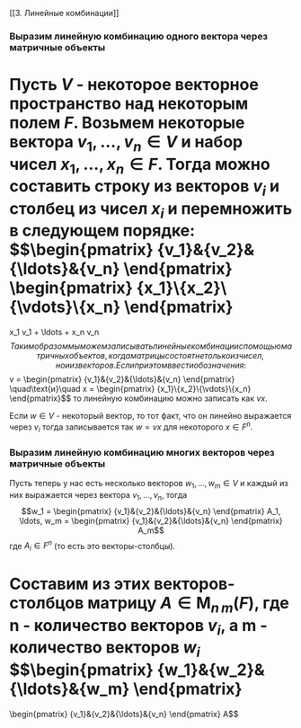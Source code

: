[[3. Линейные комбинации]]
### Выразим линейную комбинацию одного вектора через матричные объекты
Пусть $V$ - некоторое векторное пространство над некоторым полем $F$.
Возьмем некоторые вектора $v_1,\ldots, v_n\in V$ и набор чисел $x_1,\ldots,x_n\in F$.
Тогда можно составить строку из векторов $v_i$ и столбец из чисел $x_i$ и перемножить в следующем порядке:
$$\begin{pmatrix}
{v_1}&{v_2}&{\ldots}&{v_n}
\end{pmatrix}
\begin{pmatrix}
{x_1}\\{x_2}\\{\vdots}\\{x_n}
\end{pmatrix}
=
x_1 v_1 + \ldots + x_n v_n
$$
Таким образом мы можем записывать линейные комбинации с помощью матричных объектов, когда матрицы состоят не только из чисел, но и из векторов.
Если при этом ввести обозначения:
$$v = 
\begin{pmatrix}
{v_1}&{v_2}&{\ldots}&{v_n}
\end{pmatrix}
\quad\text{и}\quad
x = 
\begin{pmatrix}
{x_1}\\{x_2}\\{\vdots}\\{x_n}
\end{pmatrix}$$
то линейную комбинацию можно записать как $v x$.

Если $w\in V$ - некоторый вектор, то тот факт, что он линейно выражается через $v_i$ тогда записывается так $w = vx$ для некоторого $x\in F^n$.
### Выразим линейную комбинацию многих векторов через матричные объекты
Пусть теперь у нас есть несколько векторов $w_1,\ldots, w_m\in V$ и каждый из них выражается через вектора $v_1,\ldots, v_n$, тогда
$$w_1 = 
\begin{pmatrix}
{v_1}&{v_2}&{\ldots}&{v_n}
\end{pmatrix}
A_1,
\ldots,
w_m = 
\begin{pmatrix}
{v_1}&{v_2}&{\ldots}&{v_n}
\end{pmatrix}
A_m$$
где $A_i\in F^n$ (то есть это векторы-столбцы).

Составим из этих векторов-столбцов матрицу $A\in \operatorname{M}_{n\,m}(F)$, где n - количество векторов $v_i$, а m - количество векторов $w_i$
$$\begin{pmatrix}
{w_1}&{w_2}&{\ldots}&{w_m}
\end{pmatrix}
=
\begin{pmatrix}
{v_1}&{v_2}&{\ldots}&{v_n}
\end{pmatrix}
A$$

